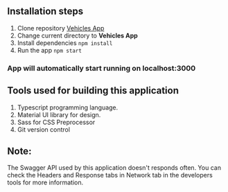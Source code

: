 ## Installation steps

1. Clone repository [Vehicles App](https://github.com/Prakharsvnit/vehicle-app)
2. Change current directory to **Vehicles App** 
3. Install dependencies `npm install`
4. Run the app `npm start`

### App will automatically start running on localhost:3000

## Tools used for building this application

1. Typescript programming language.
2. Material UI library for design.
3. Sass for CSS Preprocessor
4. Git version control

## Note:

The Swagger API used by this application doesn't responds often.
You can check the Headers and Response tabs in Network tab in the developers tools for more information.